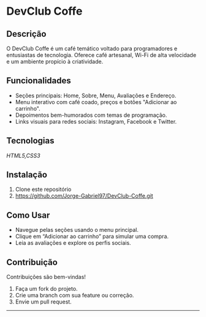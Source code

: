 # DevClub Coffe

## Descrição
O DevClub Coffe é um café temático voltado para programadores e entusiastas de tecnologia. Oferece café artesanal, Wi-Fi de alta velocidade e um ambiente propício à criatividade.

## Funcionalidades
- Seções principais: Home, Sobre, Menu, Avaliações e Endereço.
- Menu interativo com café coado, preços e botões "Adicionar ao carrinho".
- Depoimentos bem-humorados com temas de programação.
- Links visuais para redes sociais: Instagram, Facebook e Twitter.

## Tecnologias
*HTML5,CSS3*

## Instalação
1. Clone este repositório
2. https://github.com/Jorge-Gabriel97/DevClub-Coffe.git
   

## Como Usar
- Navegue pelas seções usando o menu principal.
- Clique em “Adicionar ao carrinho” para simular uma compra.
- Leia as avaliações e explore os perfis sociais.

## Contribuição
Contribuições são bem-vindas!
1. Faça um fork do projeto.
2. Crie uma branch com sua feature ou correção.
3. Envie um pull request.



---


